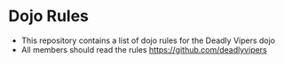 Dojo Rules
==========

* This repository contains a list of dojo rules for the Deadly Vipers dojo
* All members should read the rules https://github.com/deadlyvipers
